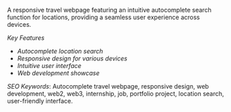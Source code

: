 A responsive travel webpage featuring an intuitive autocomplete search function for locations, providing a seamless user experience across devices.

_Key Features_

- _Autocomplete location search_
- _Responsive design for various devices_
- _Intuitive user interface_
- _Web development showcase_

_SEO Keywords_: Autocomplete travel webpage, responsive design, web development, web2, web3, internship, job, portfolio project, location search, user-friendly interface.